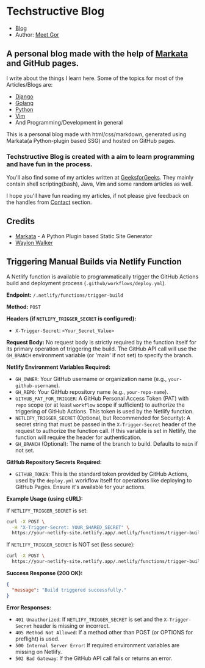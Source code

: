# Techstructive Blog

- [Blog](https://meetgor.com/)
- Author: [Meet Gor](https://github.com/mr-destructive)

## A personal blog made with the help of [Markata](https://markata.dev) and GitHub pages.

I write about the things I learn here. Some of the topics for most of the Articles/Blogs are:

- [Django](https://meetgor.com/tag/django)
- [Golang](https://meetgor.com/tag/go)
- [Python](https://meetgor.com/tag/python)
- [Vim](https://meetgor.com/tag/vim)
- And Programming/Development in general

This is a personal blog made with html/css/markdown, generated using Markata(a Python-plugin based SSG) and hosted on GitHub pages.

### Techstructive Blog is created with a aim to learn programming and have fun in the process.

You'll also find some of my articles written at [GeeksforGeeks](https://auth.geeksforgeeks.org/user/meetgor/articles).
They mainly contain shell scripting(bash), Java, Vim and some random articles as well.

I hope you'll have fun reading my articles, if not please give feedback on the handles from [Contact](https://meetgor.com/blog/) section.

## Credits

- [Markata](https://github.com/waylonwalker/markata) - A Python Plugin based Static Site Generator
- [Waylon Walker](https://waylonwalker.com)

## Triggering Manual Builds via Netlify Function

A Netlify function is available to programmatically trigger the GitHub Actions build and deployment process (`.github/workflows/deploy.yml`).

**Endpoint:** `/.netlify/functions/trigger-build`

**Method:** `POST`

**Headers (if `NETLIFY_TRIGGER_SECRET` is configured):**
*   `X-Trigger-Secret`: `<Your_Secret_Value>`

**Request Body:**
No request body is strictly required by the function itself for its primary operation of triggering the build. The GitHub API call will use the `GH_BRANCH` environment variable (or 'main' if not set) to specify the branch.

**Netlify Environment Variables Required:**

*   `GH_OWNER`: Your GitHub username or organization name (e.g., `your-github-username`).
*   `GH_REPO`: Your GitHub repository name (e.g., `your-repo-name`).
*   `GITHUB_PAT_FOR_TRIGGER`: A GitHub Personal Access Token (PAT) with `repo` scope (or at least `workflow` scope if sufficient) to authorize the triggering of GitHub Actions. This token is used by the Netlify function.
*   `NETLIFY_TRIGGER_SECRET` (Optional, but Recommended for Security): A secret string that must be passed in the `X-Trigger-Secret` header of the request to authorize the function call. If this variable is set in Netlify, the function will require the header for authentication.
*   `GH_BRANCH` (Optional): The name of the branch to build. Defaults to `main` if not set.

**GitHub Repository Secrets Required:**

*   `GITHUB_TOKEN`: This is the standard token provided by GitHub Actions, used by the `deploy.yml` workflow itself for operations like deploying to GitHub Pages. Ensure it's available for your actions.

**Example Usage (using cURL):**

If `NETLIFY_TRIGGER_SECRET` is set:
```bash
curl -X POST \
  -H "X-Trigger-Secret: YOUR_SHARED_SECRET" \
  https://your-netlify-site.netlify.app/.netlify/functions/trigger-build
```

If `NETLIFY_TRIGGER_SECRET` is NOT set (less secure):
```bash
curl -X POST \
  https://your-netlify-site.netlify.app/.netlify/functions/trigger-build
```

**Success Response (200 OK):**
```json
{
  "message": "Build triggered successfully."
}
```

**Error Responses:**
*   `401 Unauthorized`: If `NETLIFY_TRIGGER_SECRET` is set and the `X-Trigger-Secret` header is missing or incorrect.
*   `405 Method Not Allowed`: If a method other than POST (or OPTIONS for preflight) is used.
*   `500 Internal Server Error`: If required environment variables are missing on Netlify.
*   `502 Bad Gateway`: If the GitHub API call fails or returns an error.

